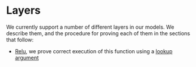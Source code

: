 # Layers
We currently support a number of different layers in our models. We describe them, and the procedure for proving each of them in the sections that follow:

* [Relu](./relu.md), we prove correct execution of this function using a [lookup argument](./lookups.md)